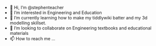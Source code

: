 - 👋 Hi, I’m @stephenteacher
- 👀 I’m interested in Engineering and Education
- 🌱 I’m currently learning how to make my tiddlywiki batter and my 3d modelling skillset.
- 💞️ I’m looking to collaborate on Engineering textbooks and educational materials
- 📫 How to reach me ...

<!---
stephenteacher/stephenteacher is a ✨ special ✨ repository because its `README.md` (this file) appears on your GitHub profile.
You can click the Preview link to take a look at your changes.
--->
